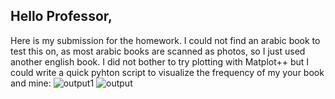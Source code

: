 ## Hello Professor,
Here is my submission for the homework. I could not find an arabic book to test this on, as most arabic books are scanned as photos, so I just used another english book. I did not bother to try plotting with Matplot++ but I could write a quick pyhton script to visualize the frequency of my your book and mine:
![output1](https://github.com/user-attachments/assets/42a4e37e-2ce4-42f8-888f-c902d5fe8d4b)
![output](https://github.com/user-attachments/assets/cc44cbcb-1973-49ab-86d4-76ae007dae05)
